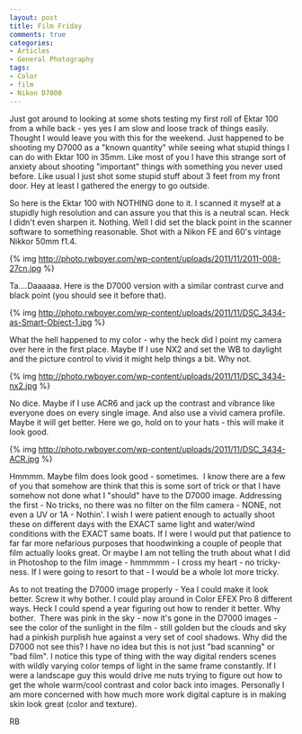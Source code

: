 ```yaml
---
layout: post
title: Film Friday
comments: true
categories:
- Articles
- General Photography
tags:
- Color
- film
- Nikon D7000
---
```

Just got around to looking at some shots testing my first roll of Ektar 100 from a while back - yes yes I am slow and loose track of things easily. Thought I would leave you with this for the weekend. Just happened to be shooting my D7000 as a "known quantity" while seeing what stupid things I can do with Ektar 100 in 35mm. Like most of you I have this strange sort of anxiety about shooting "important" things with something you never used before. Like usual I just shot some stupid stuff about 3 feet from my front door. Hey at least I gathered the energy to go outside.

So here is the Ektar 100 with NOTHING done to it. I scanned it myself at a stupidly high resolution and can assure you that this is a neutral scan. Heck I didn't even sharpen it. Nothing. Well I did set the black point in the scanner software to something reasonable. Shot with a Nikon FE and 60's vintage Nikkor 50mm f1.4.

{% img http://photo.rwboyer.com/wp-content/uploads/2011/11/2011-008-27cn.jpg %}

Ta....Daaaaaa. Here is the D7000 version with a similar contrast curve and black point (you should see it before that).

{% img http://photo.rwboyer.com/wp-content/uploads/2011/11/DSC_3434-as-Smart-Object-1.jpg %}

What the hell happened to my color - why the heck did I point my camera over here in the first place. Maybe If I use NX2 and set the WB to daylight and the picture control to vivid it might help things a bit. Why not.

{% img http://photo.rwboyer.com/wp-content/uploads/2011/11/DSC_3434-nx2.jpg %}

No dice. Maybe if I use ACR6 and jack up the contrast and vibrance like everyone does on every single image. And also use a vivid camera profile. Maybe it will get better. Here we go, hold on to your hats - this will make it look good.

{% img http://photo.rwboyer.com/wp-content/uploads/2011/11/DSC_3434-ACR.jpg %}

Hmmmm. Maybe film does look good - sometimes.  I know there are a few of you that somehow are think that this is some sort of trick or that I have somehow not done what I "should" have to the D7000 image. Addressing the first - No tricks, no there was no filter on the film camera - NONE, not even a UV or 1A - Nothin'. I wish I were patient enough to actually shoot these on different days with the EXACT same light and water/wind conditions with the EXACT same boats. If I were I would put that patience to far far more nefarious purposes that hoodwinking a couple of people that film actually looks great. Or maybe I am not telling the truth about what I did in Photoshop to the film image - hmmmmm - I cross my heart - no tricky-ness. If I were going to resort to that - I would be a whole lot more tricky.

As to not treating the D7000 image properly - Yea I could make it look better. Screw it why bother. I could play around in Color EFEX Pro 8 different ways. Heck I could spend a year figuring out how to render it better. Why bother.  There was pink in the sky - now it's gone in the D7000 images - see the color of the sunlight in the film - still golden but the clouds and sky had a pinkish purplish hue against a very set of cool shadows. Why did the D7000 not see this? I have no idea but this is not just "bad scanning" or "bad film". I notice this type of thing with the way digital renders scenes with wildly varying color temps of light in the same frame constantly. If I were a landscape guy this would drive me nuts trying to figure out how to get the whole warm/cool contrast and color back into images. Personally I am more concerned with how much more work digital capture is in making skin look great (color and texture).

RB